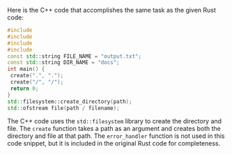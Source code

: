 Here is the C++ code that accomplishes the same task as the given Rust code:
```c++
#include 
#include 
#include 
#include 
const std::string FILE_NAME = "output.txt";
const std::string DIR_NAME = "docs";
int main() {
 create(".", ".");
 create("/", "/");
 return 0;
}
std::filesystem::create_directory(path);
std::ofstream file(path / filename);
```
The C++ code uses the `std::filesystem` library to create the directory and file. The `create` function takes a path as an argument and creates both the directory and file at that path. The `error_handler` function is not used in this code snippet, but it is included in the original Rust code for completeness.

